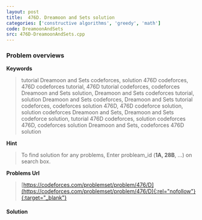 ```yaml
---
layout: post
title:  476D. Dreamoon and Sets solution
categories: ['constructive algorithms', 'greedy', 'math']
code: DreamoonAndSets
src: 476D-DreamoonAndSets.cpp
---
```

### **Problem overviews**

**Keywords**
> tutorial Dreamoon and Sets codeforces, solution 476D codeforces, 476D codeforces tutorial, 476D tutorial codeforces, codeforces Dreamoon and Sets solution, Dreamoon and Sets codeforces tutorial, solution Dreamoon and Sets codeforces, Dreamoon and Sets tutorial codeforces, codeforces solution 476D, 476D codeforce solution, solution codeforces Dreamoon and Sets, Dreamoon and Sets codeforce solution, tutorial 476D codeforces, solution codeforces 476D, codeforces solution Dreamoon and Sets, codeforces 476D solution

**Hint**
> To find solution for any problems, Enter probleam_id (**1A, 28B**, ...) on search box. 

**Problems Url**
> [https://codeforces.com/problemset/problem/476/D](https://codeforces.com/problemset/problem/476/D){:rel="nofollow"}{:target="_blank"}

#### **Solution**



